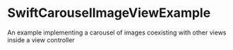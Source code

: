 # SwiftCarouselImageViewExample
An example implementing a carousel of images coexisting with other views inside a view controller
